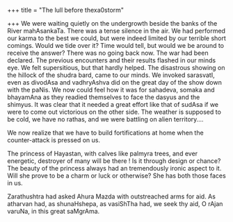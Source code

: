 +++
title = "The lull before thexa0storm"

+++
We were waiting quietly on the undergrowth beside the banks of the River
mahAsankaTa. There was a tense silence in the air. We had performed our
karma to the best we could, but were indeed limited by our terrible
short comings. Would we tide over it? Time would tell, but would we be
around to receive the answer? There was no going back now. The war had
been declared. The previous encounters and their results flashed in our
minds eye. We felt supersitious, but that hardly helped. The disastrous
showing on the hillock of the shudra bard, came to our minds. We invoked
sarasvatI, even as divodAsa and vadhryAshva did on the great day of the
show down with the paNis. We now could feel how it was for sahadeva,
somaka and bhayamAna as they readied themselves to face the dasyus and
the shimyus. It was clear that it needed a great effort like that of
sudAsa if we were to come out victorious on the other side. The weather
is supposed to be cold, we have no rathas, and we were battling on alien
territory….

We now realize that we have to build fortifications at home when the
counter-attack is pressed on us.

The princess of Hayastan, with calves like palmyra trees, and ever
energetic, destroyer of many will be there \! Is it through design or
chance? The beauty of the princess always had an tremendously ironic
aspect to it. Will she prove to be a charm or luck or otherwise? She has
both those faces in us.

Zarathushtra had asked Ahura Mazda with outstreached arms for aid. As
atharvan had, as shunaHshepa, as vasiShTha had, we seek thy aid, O rAjan
varuNa, in this great saMgrAma.
